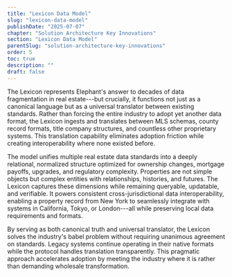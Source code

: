 ```yaml
---
title: "Lexicon Data Model"
slug: "lexicon-data-model"
publishDate: "2025-07-07"
chapter: "Solution Architecture Key Innovations"
section: "Lexicon Data Model"
parentSlug: "solution-architecture-key-innovations"
order: 5
toc: true
description: ""
draft: false
---
```


The Lexicon represents Elephant's answer to decades of data fragmentation in real estate---but crucially, it functions
not just as a canonical language but as a universal translator between existing standards. Rather than forcing the
entire industry to adopt yet another data format, the Lexicon ingests and translates between MLS schemas, county record
formats, title company structures, and countless other proprietary systems. This translation capability eliminates
adoption friction while creating interoperability where none existed before.

The model unifies multiple real estate data standards into a deeply relational, normalized structure optimized for
ownership changes, mortgage payoffs, upgrades, and regulatory complexity. Properties are not simple objects but complex
entities with relationships, histories, and futures. The Lexicon captures these dimensions while remaining queryable,
updatable, and verifiable. It powers consistent cross-jurisdictional data interoperability, enabling a property record
from New York to seamlessly integrate with systems in California, Tokyo, or London---all while preserving local data
requirements and formats.

By serving as both canonical truth and universal translator, the Lexicon solves the industry's babel problem without
requiring unanimous agreement on standards. Legacy systems continue operating in their native formats while the protocol
handles translation transparently. This pragmatic approach accelerates adoption by meeting the industry where it is
rather than demanding wholesale transformation.
